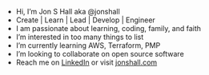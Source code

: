 - Hi, I’m Jon S Hall aka @jonshall
- Create | Learn | Lead | Develop | Engineer
- I am passionate about learning, coding, family, and faith
- I’m interested in too many things to list
- I’m currently learning AWS, Terraform, PMP
- I’m looking to collaborate on open source software
- Reach me on [LinkedIn](https://www.linkedin.com/in/jonshall/) or visit [jonshall.com](https://jonshall.com/)

<!---
jonshall/jonshall is a ✨ special ✨ repository because its `README.md` (this file) appears on your GitHub profile.
You can click the Preview link to take a look at your changes.
--->
